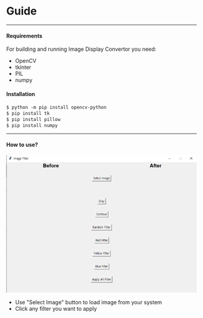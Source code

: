 # Guide
---
#### **Requirements**
For building and running Image Display Convertor you need:
- OpenCV
- tkinter
- PIL
- numpy

#### **Installation**
```
$ python -m pip install opencv-python
$ pip install tk
$ pip install pillow
$ pip install numpy
```

---
#### **How to use?**
![GUI](./image/gui.png)
- Use "Select Image" button to load image from your system
- Click any filter you want to apply